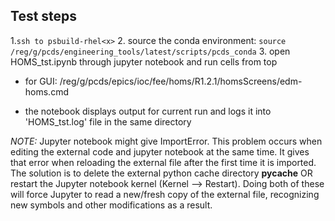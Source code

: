 ## Test steps

1.```ssh to psbuild-rhel<x>```
2. source the conda environment: ```source /reg/g/pcds/engineering_tools/latest/scripts/pcds_conda```
3. open HOMS_tst.ipynb through jupyter notebook and run cells from top


* for GUI: /reg/g/pcds/epics/ioc/fee/homs/R1.2.1/homsScreens/edm-homs.cmd

* the notebook displays output for current run and logs it into 'HOMS_tst.log' file in the same directory



*NOTE:*
Jupyter notebook might give ImportError. This problem occurs when editing the external code and jupyter notebook at the same time. It gives that error when reloading the external file after the first time it is imported.
The solution is to delete the external python cache directory __pycache__ OR restart the Jupyter notebook kernel (Kernel --> Restart). Doing both of these will force Jupyter to read a new/fresh copy of the external file, recognizing new symbols and other modifications as a result.



